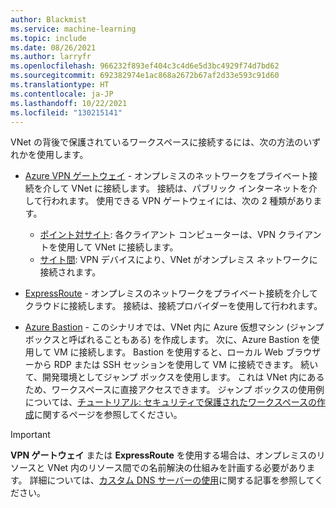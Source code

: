 ```yaml
---
author: Blackmist
ms.service: machine-learning
ms.topic: include
ms.date: 08/26/2021
ms.author: larryfr
ms.openlocfilehash: 966232f893ef404c3c4d6e5d3bc4929f74d7bd62
ms.sourcegitcommit: 692382974e1ac868a2672b67af2d33e593c91d60
ms.translationtype: HT
ms.contentlocale: ja-JP
ms.lasthandoff: 10/22/2021
ms.locfileid: "130215141"
---
```

VNet の背後で保護されているワークスペースに接続するには、次の方法のいずれかを使用します。

* [Azure VPN ゲートウェイ](../articles/vpn-gateway/vpn-gateway-about-vpngateways.md) - オンプレミスのネットワークをプライベート接続を介して VNet に接続します。 接続は、パブリック インターネットを介して行われます。 使用できる VPN ゲートウェイには、次の 2 種類があります。

    * [ポイント対サイト](../articles/vpn-gateway/vpn-gateway-howto-point-to-site-resource-manager-portal.md): 各クライアント コンピューターは、VPN クライアントを使用して VNet に接続します。
    * [サイト間](../articles/vpn-gateway/tutorial-site-to-site-portal.md): VPN デバイスにより、VNet がオンプレミス ネットワークに接続されます。

* [ExpressRoute](https://azure.microsoft.com/services/expressroute/) - オンプレミスのネットワークをプライベート接続を介してクラウドに接続します。 接続は、接続プロバイダーを使用して行われます。
* [Azure Bastion](../articles/bastion/bastion-overview.md) - このシナリオでは、VNet 内に Azure 仮想マシン (ジャンプ ボックスと呼ばれることもある) を作成します。 次に、Azure Bastion を使用して VM に接続します。 Bastion を使用すると、ローカル Web ブラウザーから RDP または SSH セッションを使用して VM に接続できます。 続いて、開発環境としてジャンプ ボックスを使用します。 これは VNet 内にあるため、ワークスペースに直接アクセスできます。 ジャンプ ボックスの使用例については、[チュートリアル: セキュリティで保護されたワークスペースの作成](../articles/machine-learning/tutorial-create-secure-workspace.md)に関するページを参照してください。

> [!IMPORTANT]
> __VPN ゲートウェイ__ または __ExpressRoute__ を使用する場合は、オンプレミスのリソースと VNet 内のリソース間での名前解決の仕組みを計画する必要があります。 詳細については、[カスタム DNS サーバーの使用](../articles/machine-learning/how-to-custom-dns.md)に関する記事を参照してください。